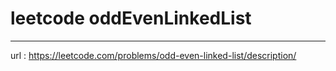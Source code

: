 # leetcode oddEvenLinkedList
---
url : https://leetcode.com/problems/odd-even-linked-list/description/
